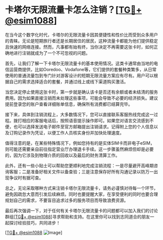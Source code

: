 # 卡塔尔无限流量卡怎么注销？[[TG💪+ @esim1088](https://t.me/s/esim1088)]

在当今这个数字化时代，卡塔尔的无限流量卡因其便捷性和性价比而受到众多用户的青睐。无论是短期旅行者还是长期居住的居民，这种流量卡都能为他们提供稳定且快速的网络连接。然而，凡事都有始有终，当你决定不再需要这张卡时，如何正确地进行注销就成为了一个不可忽视的问题。

首先，让我们了解一下卡塔尔无限流量卡的基本使用情况。这类卡通常由当地的电信运营商提供，比如Ooredoo、Vodafone等，它们提供的套餐种类繁多，从日常使用的普通流量包到专门针对游客设计的短期无限流量方案应有尽有。用户可以根据自己的需求选择适合的套餐，并通过线上或线下渠道购买激活。

当您决定停止使用这张卡时，第一步就是确认该卡是否还有余额或者未结清的服务费用。因为如果直接注销而未处理这些事项，可能会导致不必要的经济损失。建议提前登录您的账户查看详细账单信息，确保所有消费都已结算完毕。

接下来，具体到注销流程上，大多数情况下，您可以直接联系客服热线完成这一过程。拨打相应的客服电话后，按照语音提示操作即可。如果您对语言交流感到不便，也可以选择发送电子邮件至官方邮箱提出注销请求。记得附上您的个人信息以及订购记录作为凭证，以便工作人员核实身份并加快处理速度。

值得注意的是，在某些特殊情况下，例如您持有的是实体SIM卡而非电子eSIM，则可能还需要亲自前往指定营业厅办理退卡手续。这一步骤虽然麻烦但却是必要的，因为它涉及到物理介质的回收以及最后的财务清算工作。

此外，还有一些小贴士可以帮助您更顺利地完成注销流程：一是尽量避开高峰期咨询客服；二是准备好相关文件以备查验；三是注意保存好所有沟通记录以防万一出现争议时有据可查。

总之，无论采取哪种方式来注销卡塔尔无限流量卡，请务必谨慎对待每一个环节，避免因疏忽大意而引发后续麻烦。同时也要提醒大家，在享受便利的同时也要合理规划自己的需求，不要盲目追求过多的服务项目而导致浪费资源。

最后再次强调一下，对于任何有关卡塔尔无限流量卡的问题都可以加入我们的讨论群组[[TG💪+ @esim1088](https://t.me/s/esim1088)]寻求帮助和支持。在这里你可以找到志同道合的朋友一起探讨经验技巧，共同进步！

[[TG💪+ @esim1088](https://t.me/s/esim1088) ![Image](https://i.postimg.cc/4NQfJmqS/Snipaste-2025-05-13-00-14-12.png)]